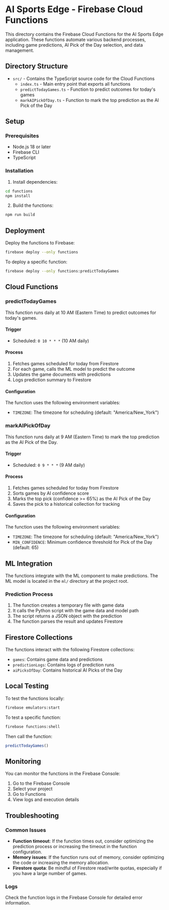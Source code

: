 # AI Sports Edge - Firebase Cloud Functions

This directory contains the Firebase Cloud Functions for the AI Sports Edge application. These functions automate various backend processes, including game predictions, AI Pick of the Day selection, and data management.

## Directory Structure

- `src/` - Contains the TypeScript source code for the Cloud Functions
  - `index.ts` - Main entry point that exports all functions
  - `predictTodayGames.ts` - Function to predict outcomes for today's games
  - `markAIPickOfDay.ts` - Function to mark the top prediction as the AI Pick of the Day

## Setup

### Prerequisites

- Node.js 18 or later
- Firebase CLI
- TypeScript

### Installation

1. Install dependencies:

```bash
cd functions
npm install
```

2. Build the functions:

```bash
npm run build
```

## Deployment

Deploy the functions to Firebase:

```bash
firebase deploy --only functions
```

To deploy a specific function:

```bash
firebase deploy --only functions:predictTodayGames
```

## Cloud Functions

### predictTodayGames

This function runs daily at 10 AM (Eastern Time) to predict outcomes for today's games.

#### Trigger

- Scheduled: `0 10 * * *` (10 AM daily)

#### Process

1. Fetches games scheduled for today from Firestore
2. For each game, calls the ML model to predict the outcome
3. Updates the game documents with predictions
4. Logs prediction summary to Firestore

#### Configuration

The function uses the following environment variables:

- `TIMEZONE`: The timezone for scheduling (default: "America/New_York")

### markAIPickOfDay

This function runs daily at 9 AM (Eastern Time) to mark the top prediction as the AI Pick of the Day.

#### Trigger

- Scheduled: `0 9 * * *` (9 AM daily)

#### Process

1. Fetches games scheduled for today from Firestore
2. Sorts games by AI confidence score
3. Marks the top pick (confidence >= 65%) as the AI Pick of the Day
4. Saves the pick to a historical collection for tracking

#### Configuration

The function uses the following environment variables:

- `TIMEZONE`: The timezone for scheduling (default: "America/New_York")
- `MIN_CONFIDENCE`: Minimum confidence threshold for Pick of the Day (default: 65)

## ML Integration

The functions integrate with the ML component to make predictions. The ML model is located in the `ml/` directory at the project root.

### Prediction Process

1. The function creates a temporary file with game data
2. It calls the Python script with the game data and model path
3. The script returns a JSON object with the prediction
4. The function parses the result and updates Firestore

## Firestore Collections

The functions interact with the following Firestore collections:

- `games`: Contains game data and predictions
- `predictionLogs`: Contains logs of prediction runs
- `aiPicksOfDay`: Contains historical AI Picks of the Day

## Local Testing

To test the functions locally:

```bash
firebase emulators:start
```

To test a specific function:

```bash
firebase functions:shell
```

Then call the function:

```javascript
predictTodayGames()
```

## Monitoring

You can monitor the functions in the Firebase Console:

1. Go to the Firebase Console
2. Select your project
3. Go to Functions
4. View logs and execution details

## Troubleshooting

### Common Issues

- **Function timeout**: If the function times out, consider optimizing the prediction process or increasing the timeout in the function configuration.
- **Memory issues**: If the function runs out of memory, consider optimizing the code or increasing the memory allocation.
- **Firestore quota**: Be mindful of Firestore read/write quotas, especially if you have a large number of games.

### Logs

Check the function logs in the Firebase Console for detailed error information.